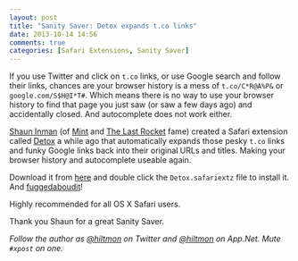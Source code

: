 ```yaml
---
layout: post
title: "Sanity Saver: Detox expands t.co links"
date: 2013-10-14 14:56
comments: true
categories: [Safari Extensions, Sanity Saver]
---
```


If you use Twitter and click on `t.co` links, or use Google search and follow their links, chances are your browser history is a mess of `t.co/C*R@A%P&` or `google.com/S$H@I*T#`. Which means there is no way to use your browser history to find that page you just saw (or saw a few days ago) and accidentally closed. And autocomplete does not work either.

[Shaun Inman](http://www.shauninman.com/blog) (of [Mint](http://haveamint.com) and [The Last Rocket](https://itunes.apple.com/us/app/the-last-rocket/id429747672?mt=8&uo=4&at=10l894) fame) created a Safari extension called [Detox](http://www.shauninman.com/archive/2012/01/19/detox) a while ago that automatically expands those pesky `t.co` links and funky Google links back into their original URLs and titles. Making your browser history and autocomplete useable again.

Download it from [here](http://www.shauninman.com/assets/downloads/Detox.safariextz) and double click the `Detox.safariextz` file to install it. And [fuggedaboudit](http://en.wiktionary.org/wiki/fuggedaboudit#English)!

Highly recommended for all OS X Safari users.

Thank you Shaun for a great Sanity Saver.

*Follow the author as [@hiltmon](http://twitter.com/hiltmon) on Twitter and [@hiltmon](http://alpha.app.net/hiltmon) on App.Net. Mute `#xpost` on one.*
